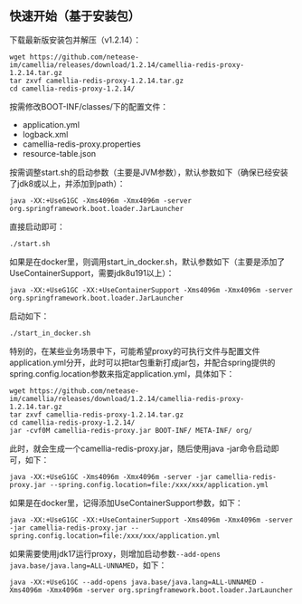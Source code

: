 
## 快速开始（基于安装包）

下载最新版安装包并解压（v1.2.14）：
```
wget https://github.com/netease-im/camellia/releases/download/1.2.14/camellia-redis-proxy-1.2.14.tar.gz
tar zxvf camellia-redis-proxy-1.2.14.tar.gz
cd camellia-redis-proxy-1.2.14/
```
按需修改BOOT-INF/classes/下的配置文件：
* application.yml
* logback.xml
* camellia-redis-proxy.properties
* resource-table.json

按需调整start.sh的启动参数（主要是JVM参数），默认参数如下（确保已经安装了jdk8或以上，并添加到path）：
```
java -XX:+UseG1GC -Xms4096m -Xmx4096m -server org.springframework.boot.loader.JarLauncher
```
直接启动即可：
```
./start.sh
```

如果是在docker里，则调用start_in_docker.sh，默认参数如下（主要是添加了UseContainerSupport，需要jdk8u191以上）：
```
java -XX:+UseG1GC -XX:+UseContainerSupport -Xms4096m -Xmx4096m -server org.springframework.boot.loader.JarLauncher
```
启动如下：
```
./start_in_docker.sh
```


特别的，在某些业务场景中下，可能希望proxy的可执行文件与配置文件application.yml分开，此时可以把tar包重新打成jar包，并配合spring提供的spring.config.location参数来指定application.yml，具体如下：
```
wget https://github.com/netease-im/camellia/releases/download/1.2.14/camellia-redis-proxy-1.2.14.tar.gz
tar zxvf camellia-redis-proxy-1.2.14.tar.gz
cd camellia-redis-proxy-1.2.14/
jar -cvf0M camellia-redis-proxy.jar BOOT-INF/ META-INF/ org/
```
此时，就会生成一个camellia-redis-proxy.jar，随后使用java -jar命令启动即可，如下：
```
java -XX:+UseG1GC -Xms4096m -Xmx4096m -server -jar camellia-redis-proxy.jar --spring.config.location=file:/xxx/xxx/application.yml
```
如果是在docker里，记得添加UseContainerSupport参数，如下：
```
java -XX:+UseG1GC -XX:+UseContainerSupport -Xms4096m -Xmx4096m -server -jar camellia-redis-proxy.jar --spring.config.location=file:/xxx/xxx/application.yml
```

如果需要使用jdk17运行proxy，则增加启动参数`--add-opens java.base/java.lang=ALL-UNNAMED`，如下：
```
java -XX:+UseG1GC --add-opens java.base/java.lang=ALL-UNNAMED -Xms4096m -Xmx4096m -server org.springframework.boot.loader.JarLauncher
```